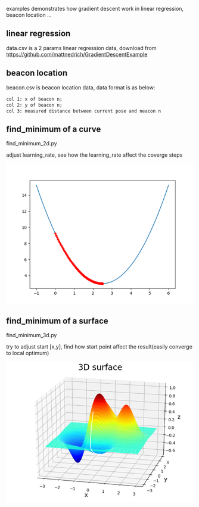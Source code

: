 examples demonstrates how gradient descent work in linear regression, beacon location ...

## linear regression  
data.csv is a 2 params linear regression data, download from https://github.com/mattnedrich/GradientDescentExample


## beacon location
beacon.csv is beacon location data, data format is as below:

    col 1: x of beacon n; 
    col 2: y of beacon n; 
    col 3: measured distance between current pose and neacon n

## find_minimum of a curve
find_minimum_2d.py

adjust learning_rate, see how the learning_rate affect the coverge steps

![image](https://github.com/marine0131/gradient_descent/blob/master/pic/fig1.png)

## find_minimum of a surface
find_minimum_3d.py

try to adjust start [x,y], find how start point affect the result(easily converge to local optimum)

![image](https://github.com/marine0131/gradient_descent/blob/master/pic/fig2.png)
